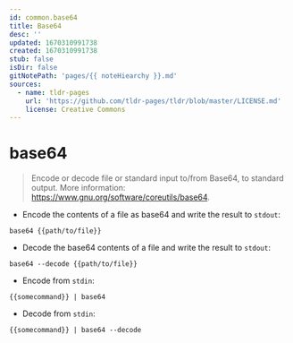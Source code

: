 ```yaml
---
id: common.base64
title: Base64
desc: ''
updated: 1670310991738
created: 1670310991738
stub: false
isDir: false
gitNotePath: 'pages/{{ noteHiearchy }}.md'
sources:
  - name: tldr-pages
    url: 'https://github.com/tldr-pages/tldr/blob/master/LICENSE.md'
    license: Creative Commons
---
```

# base64

> Encode or decode file or standard input to/from Base64, to standard output.
> More information: <https://www.gnu.org/software/coreutils/base64>.

- Encode the contents of a file as base64 and write the result to `stdout`:

`base64 {{path/to/file}}`

- Decode the base64 contents of a file and write the result to `stdout`:

`base64 --decode {{path/to/file}}`

- Encode from `stdin`:

`{{somecommand}} | base64`

- Decode from `stdin`:

`{{somecommand}} | base64 --decode`

